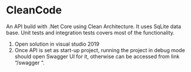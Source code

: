 # CleanCode
An API build with .Net Core using Clean Architecture. It uses SqLite data base. Unit tests and integration tests covers most of the functionality.

1. Open solution in visual studio 2019 
2. Once API is set as start-up project, running the project in debug mode should open Swagger UI for it, otherwise can be accessed from link “/swagger “.
